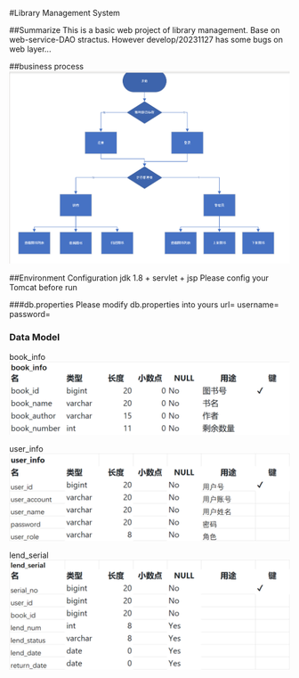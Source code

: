 #Library Management System

##Summarize
This is a basic web project of library management. Base on web-service-DAO stractus.
However develop/20231127 has some bugs on web layer...

##business process
![img.png](img.png)

##Environment Configuration
jdk 1.8 + servlet + jsp
Please config your Tomcat before run 

###db.properties
Please modify db.properties into yours
url=
username=
password=

### Data Model
book_info
![img_4.png](img_4.png)

user_info
![img_5.png](img_5.png)

lend_serial
![img_6.png](img_6.png)

